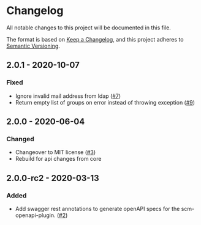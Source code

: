 # Changelog
All notable changes to this project will be documented in this file.

The format is based on [Keep a Changelog](https://keepachangelog.com/en/1.0.0/),
and this project adheres to [Semantic Versioning](https://semver.org/spec/v2.0.0.html).

## 2.0.1 - 2020-10-07
### Fixed
- Ignore invalid mail address from ldap ([#7](https://github.com/scm-manager/scm-ldap-plugin/pull/7))
- Return empty list of groups on error instead of throwing exception ([#9](https://github.com/scm-manager/scm-ldap-plugin/pull/9))

## 2.0.0 - 2020-06-04
### Changed
- Changeover to MIT license ([#3](https://github.com/scm-manager/scm-ldap-plugin/pull/3))
- Rebuild for api changes from core

## 2.0.0-rc2 - 2020-03-13
### Added
- Add swagger rest annotations to generate openAPI specs for the scm-openapi-plugin. ([#2](https://github.com/scm-manager/scm-ldap-plugin/pull/2))

